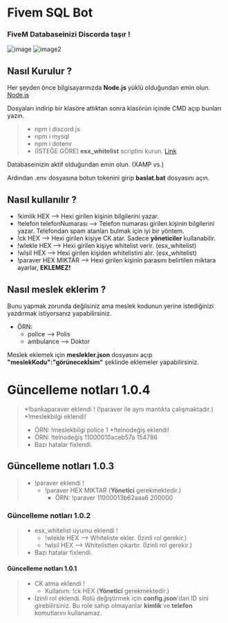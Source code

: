 # Fivem SQL Bot
### FiveM Databaseinizi Discorda taşır !
![image](https://i.imgur.com/MNRbibv.png) ![image2](https://i.imgur.com/9QFENK8.png)

## Nasıl Kurulur ?

Her şeyden önce bilgisayarınızda **Node.js** yüklü olduğundan emin olun. [Node.js](https://nodejs.org/)

Dosyaları indirip bir klasöre attıktan sonra klasörün içinde CMD açıp bunları yazın.
> * npm i discord.js
> * npm i mysql
> * npm i dotenv
> * (İSTEĞE GÖRE) **esx_whitelist** scriptini kurun. [Link](https://github.com/esx-framework/esx_whitelist)

<p>Databaseinizin aktif olduğundan emin olun. (XAMP vs.)</p>
<p>Ardından .env dosyasına botun tokenini girip <strong>baslat.bat</strong> dosyasını açın.</p>


## Nasıl kullanılır ?

* !kimlik HEX --> Hexi girilen kişinin bilgilerini yazar.
* !telefon telefonNumarası --> Telefon numarası girilen kişinin bilgilerini yazar. Telefondan spam atanları bulmak için iyi bir yöntem.
* !ck HEX --> Hexi girilen kişiye CK atar. Sadece **yöneticiler** kullanabilir.
* !wlekle HEX --> Hexi girilen kişiye whitelist verir. (esx_whitelist)
* !wlsil HEX --> Hexi girilen kişiden whitelistini alır. (esx_whitelist)
* !paraver HEX MIKTAR --> Hexi girilen kişinin parasını belirtilen miktara ayarlar, **EKLEMEZ!**

## Nasıl meslek eklerim ?

Bunu yapmak zorunda değilsiniz ama meslek kodunun yerine istediğinizi yazdırmak istiyorsanız yapabilirsiniz.
* ÖRN: 
  * police --> Polis
  * ambulance --> Doktor

Meslek eklemek için **meslekler.json** dosyasını açıp **"meslekKodu":"görünecekİsim"** şeklinde eklemeler yapabilirsiniz.

# Güncelleme notları 1.0.4
> *!bankaparaver eklendi ! (!paraver ile aynı mantıkta çalışmaktadır.)
> *!meslekbilgi eklendi!
>  * ÖRN: !meslekbilgi police 1
> *!telnodeğiş eklendi!
>  * ÖRN: !telnodeğiş 11000010aceb57a 154786
> * Bazı hatalar fixlendi.

## Güncelleme notları 1.0.3
> * !paraver eklendi !
>   * !paraver HEX MIKTAR (**Yönetici** gerekmektedir.)
>     * ÖRN: !paraver 11000013b62aaa6 200000


### Güncelleme notları 1.0.2
> * esx_whitelist uyumu eklendi !
>   * !wlekle HEX --> Whiteliste ekler. (İzinli rol gerekir.)
>   * !wlsil HEX --> Whitelistten çıkartır. (İzinli rol gerekir.)
> * Bazı hatalar fixlendi.


#### Güncelleme notları 1.0.1
> * CK atma eklendi !
>   * Kullanım: !ck HEX (**Yönetici** gerekmektedir.)
> * İzinli rol eklendi. Rolü değiştirmek için **config.json**'dan ID sini girebilirsiniz. Bu role sahip olmayanlar **kimlik** ve **telefon** komutlarını kullanamaz.